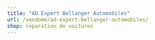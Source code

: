 ```yaml
---
title: "AD Expert Bellanger Automobiles"
url: /vendome/ad-expert-bellanger-automobiles/
shop: réparation de voitures
---
```

